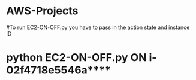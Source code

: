 # AWS-Projects
#To run EC2-ON-OFF.py you have to pass in the action state and instance ID
# python EC2-ON-OFF.py ON i-02f4718e5546a****
